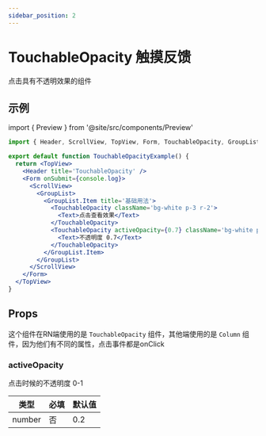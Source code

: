 ```yaml
---
sidebar_position: 2
---
```


# TouchableOpacity 触摸反馈

点击具有不透明效果的组件

## 示例

import { Preview } from '@site/src/components/Preview'

<Preview name='TouchableOpacity' />

```jsx
import { Header, ScrollView, TopView, Form, TouchableOpacity, GroupList, Text } from '@/duxuiExample'

export default function TouchableOpacityExample() {
  return <TopView>
    <Header title='TouchableOpacity' />
    <Form onSubmit={console.log}>
      <ScrollView>
        <GroupList>
          <GroupList.Item title='基础用法'>
            <TouchableOpacity className='bg-white p-3 r-2'>
              <Text>点击查看效果</Text>
            </TouchableOpacity>
            <TouchableOpacity activeOpacity={0.7} className='bg-white p-3 r-2'>
              <Text>不透明度 0.7</Text>
            </TouchableOpacity>
          </GroupList.Item>
        </GroupList>
      </ScrollView>
    </Form>
  </TopView>
}
```

## Props

这个组件在RN端使用的是 `TouchableOpacity` 组件，其他端使用的是 `Column` 组件，因为他们有不同的属性，点击事件都是onClick

### activeOpacity

点击时候的不透明度 0-1

| 类型 | 必填 | 默认值 |
| ---- | -------- | ------- |
| number | 否 | 0.2 |

